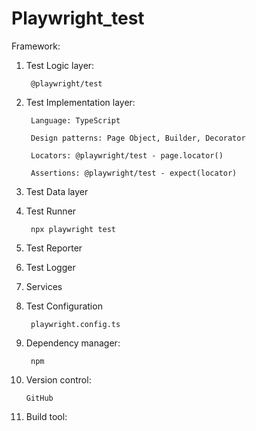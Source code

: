 # Playwright_test

Framework:
1. Test Logic layer:

    	@playwright/test

2. Test Implementation layer:

    	Language: TypeScript
    
    	Design patterns: Page Object, Builder, Decorator
    
    	Locators: @playwright/test - page.locator()
    
    	Assertions: @playwright/test - expect(locator)

3. Test Data layer

4. Test Runner

    	npx playwright test

5. Test Reporter

6. Test Logger

7. Services

8. Test Configuration

    	playwright.config.ts 

9. Dependency manager: 

		npm

10. Version control: 

    	GitHub

11. Build tool: 
